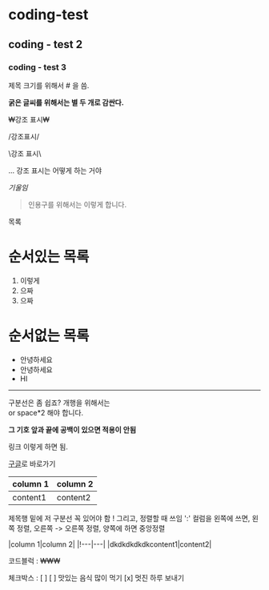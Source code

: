 # coding-test

## coding - test 2

### coding - test 3 

제목 크기를 위해서 # 을 씀.

**굵은 글씨를 위해서는 별 두 개로 감싼다.**

₩강조 표시₩

/강조표시/

\강조 표시\

... 강조 표시는 어떻게 하는 거야

*기울임*

> 인용구를 위해서는 이렇게 합니다.

목록

# 순서있는 목록
1. 이렇게
2. 으짜
3. 으짜

# 순서없는 목록
- 안녕하세요
- 안녕하세요
- HI

---

구분선은 좀 쉽죠?
개행을 위해서는 <br/> or  space*2 해야 합니다.

**그 기호 앞과 끝에 공백이 있으면 적용이 안됨**

링크 []()
이렇게 하면 됨.

[구글](https://google.com)로 바로가기

|column 1|column 2|
|---|---|
|content1|content2|

제목행 밑에 저 구분선 꼭 있어야 함 ! 그리고, 정렬할 때 쓰임 ':' 컬럼을 왼쪽에 쓰면, 왼쪽 정렬, 오른쪽 -> 오른쪽 정렬, 양쪽에 하면 중앙정렬

|column 1|column 2|
|!---|---|
|dkdkdkdkdkcontent1|content2|

코드블럭 : ₩₩₩

체크박스 : [ ]
[ ] 맛있는 음식 많이 먹기
[x] 멋진 하루 보내기


